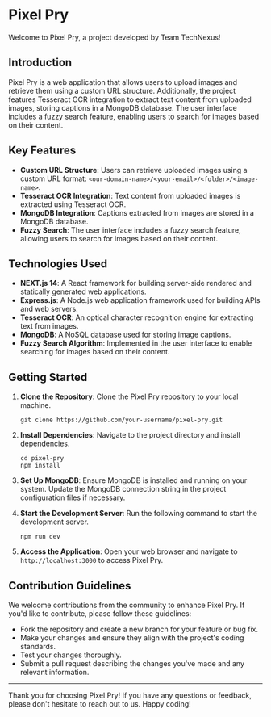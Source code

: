 # Pixel Pry

Welcome to Pixel Pry, a project developed by Team TechNexus!

## Introduction

Pixel Pry is a web application that allows users to upload images and retrieve them using a custom URL structure. Additionally, the project features Tesseract OCR integration to extract text content from uploaded images, storing captions in a MongoDB database. The user interface includes a fuzzy search feature, enabling users to search for images based on their content.

## Key Features

- **Custom URL Structure**: Users can retrieve uploaded images using a custom URL format: `<our-domain-name>/<your-email>/<folder>/<image-name>`.
- **Tesseract OCR Integration**: Text content from uploaded images is extracted using Tesseract OCR.
- **MongoDB Integration**: Captions extracted from images are stored in a MongoDB database.
- **Fuzzy Search**: The user interface includes a fuzzy search feature, allowing users to search for images based on their content.

## Technologies Used

- **NEXT.js 14**: A React framework for building server-side rendered and statically generated web applications.
- **Express.js**: A Node.js web application framework used for building APIs and web servers.
- **Tesseract OCR**: An optical character recognition engine for extracting text from images.
- **MongoDB**: A NoSQL database used for storing image captions.
- **Fuzzy Search Algorithm**: Implemented in the user interface to enable searching for images based on their content.

## Getting Started

1. **Clone the Repository**: Clone the Pixel Pry repository to your local machine.
   ```
   git clone https://github.com/your-username/pixel-pry.git
   ```

2. **Install Dependencies**: Navigate to the project directory and install dependencies.
   ```
   cd pixel-pry
   npm install
   ```

3. **Set Up MongoDB**: Ensure MongoDB is installed and running on your system. Update the MongoDB connection string in the project configuration files if necessary.

4. **Start the Development Server**: Run the following command to start the development server.
   ```
   npm run dev
   ```

5. **Access the Application**: Open your web browser and navigate to `http://localhost:3000` to access Pixel Pry.

## Contribution Guidelines

We welcome contributions from the community to enhance Pixel Pry. If you'd like to contribute, please follow these guidelines:

- Fork the repository and create a new branch for your feature or bug fix.
- Make your changes and ensure they align with the project's coding standards.
- Test your changes thoroughly.
- Submit a pull request describing the changes you've made and any relevant information.


---

Thank you for choosing Pixel Pry! If you have any questions or feedback, please don't hesitate to reach out to us. Happy coding!
